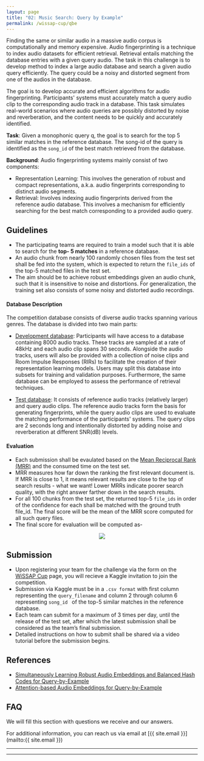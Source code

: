 ```yaml
---
layout: page
title: "02: Music Search: Query by Example"
permalink: /wissap-cup/qbe
---
```


Finding the same or similar audio in a massive audio corpus is computationally and memory expensive. 
Audio fingerprinting is a technique to index audio datasets for efficient retrieval. Retrieval entails matching the database entries with a given query audio. 
The task in this challenge is to develop method to index a large audio database and search a given audio query efficiently. The query could be a noisy and distorted segment from one of the audios in the database.

The goal is to develop accurate and efficient algorithms for audio fingerprinting. Participants' systems must accurately match a query audio clip to the corresponding audio track in a database. This task simulates real-world scenarios where audio queries are possibly distorted by noise and reverberation, and the content needs to be quickly and accurately identified. 

**Task**: Given a monophonic query q, the goal is to search for the top 5 similar matches in the reference database. The song-id of the query is identified as the `song_id` of the best match retrieved from the database.

**Background**:
Audio fingerprinting systems mainly consist of two components: 
- Representation Learning: This involves the generation of robust and compact representations, a.k.a. audio fingerprints corresponding to distinct audio segments.
- Retrieval:  Involves indexing audio fingerprints derived from the reference audio database. This involves a mechanism for efficiently searching for the best match corresponding to a provided audio query. 

## Guidelines

- The participating teams are required to train a model such that it is able to search for the **top- 5 matches** in a reference database.
- An audio chunk from nearly 100 randomly chosen files from the test set shall be fed into the system, which is expected to return the `file_ids` of the top-5 matched files in the test set.
- The aim should be to achieve robust embeddings given an audio chunk, such that it is insensitive to noise and distortions. For generalization, the training set also consists of some noisy and distorted audio recordings.
<!-- - For a better picture, refer to the figure below. -->

#### Database Description

The competition database consists of diverse audio tracks spanning various genres. The database is divided into two main parts: 

- <u>Development database</u>: Participants will have access to a database containing 8000 audio tracks. These tracks are sampled at a rate of 48kHz and each audio clip spans 30 seconds. Alongside the audio tracks, users will also be provided with a collection of noise clips and Room Impulse Responses (RIRs) to facilitate the creation of their representation learning models. Users may split this database into subsets for training and validation purposes. Furthermore, the same database can be employed to assess the performance of retrieval techniques.

- <u>Test database</u>: It consists of reference audio tracks (relatively larger) and query audio clips. The reference audio tracks form the basis for generating fingerprints, while the query audio clips are used to evaluate the matching performance of the participants' systems. The query clips are 2 seconds long and intentionally distorted by adding noise and reverberation at different SNR(dB) levels.


#### Evaluation

- Each submission shall be evaulated based on the <a href="https://en.wikipedia.org/wiki/Mean_reciprocal_rank" target="_blank">Mean Reciprocal Rank (MRR)</a> and the consumed time on the test set.
- MRR measures how far down the ranking the first relevant document is. If MRR is close to 1, it means relevant results are close to the top of search results - what we want! Lower MRRs indicate poorer search quality, with the right answer farther down in the search results.
- For all 100 chunks from the test set, the returned top-5 `file_ids` in order of the confidence for each shall be matched with the ground truth file_id. The final score will be the mean of the MRR score computed for all such query files.
- The final score for evaluation will be computed as-

<div align="center">
<img class="width-score width-max-100px" src="{{ "./images/score_qbe.png" | relative_url }}">
</div>

## Submission

- Upon registering your team for the challenge via the form on the [WiSSAP Cup](/wissap-cup) page, you will recieve a Kaggle invitation to join the competition.
- Submission via Kaggle must be in a `.csv format` with first column representing the `query_filename` and column 2 through column 6 representing `song_id ` of the top-5 similar matches in the reference database. 
- Each team can submit for a maximum of 3 times per day, until the release of the test set, after which the latest submission shall be considered as the team’s final submission. 
- Detailed instructions on how to submit shall be shared via a video tutorial before the submission begins.

## References

- [Simultaneously Learning Robust Audio Embeddings and Balanced Hash Codes for Query-by-Example](https://ieeexplore.ieee.org/abstract/document/10096103)
- [Attention-based Audio Embeddings for Query-by-Example](https://arxiv.org/pdf/2210.08624.pdf)

<!-- 1. model train for rep learning
2. dbs: 
    1. fma_small (8K music files) for training, fma_med (30K music files) for test (building fingerprint database). 
    2. noises and rirs (MUSAN)
3. build search system: input: .wav file output: song id, time offset
4. metric: does a song id match (Recall)? if yes, is the retrieved time offset differernce is within +-0.1s? MRR?? -->

## FAQ

We will fill this section with questions we receive and our answers.

For additional information, you can reach us via email at [{{ site.email }}](mailto:{{ site.email }})

---
---